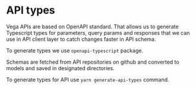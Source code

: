 # API types

Vega APIs are based on OpenAPI standard. That allows us to generate Typescript types for parameters, query params and responses that we can use in API client layer to catch changes faster in API schema.

To generate types we use `openapi-typescript` package.

Schemas are fetched from API repositories on github and converted to models and saved in designated directories.

To generate types for API use `yarn generate-api-types` command.
